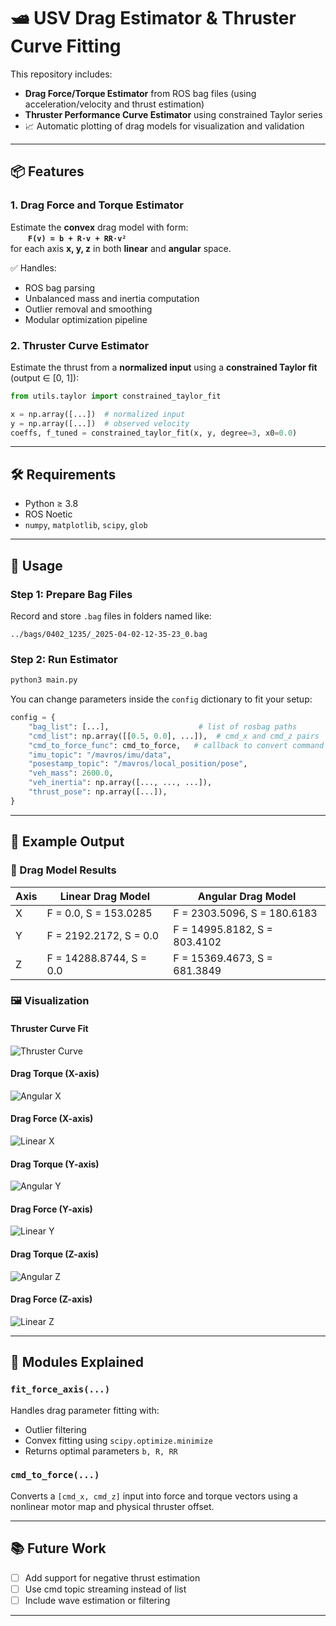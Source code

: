 # 🛥️ USV Drag Estimator & Thruster Curve Fitting

This repository includes:

- **Drag Force/Torque Estimator** from ROS bag files (using acceleration/velocity and thrust estimation)
- **Thruster Performance Curve Estimator** using constrained Taylor series
- 📈 Automatic plotting of drag models for visualization and validation

---

## 📦 Features

### 1. Drag Force and Torque Estimator
Estimate the **convex** drag model with form:  
  **`F(v) = b + R·v + RR·v²`**  
for each axis **x, y, z** in both **linear** and **angular** space.

✅ Handles:
- ROS bag parsing  
- Unbalanced mass and inertia computation  
- Outlier removal and smoothing  
- Modular optimization pipeline  

### 2. Thruster Curve Estimator
Estimate the thrust from a **normalized input** using a **constrained Taylor fit** (output ∈ [0, 1]):

```python
from utils.taylor import constrained_taylor_fit

x = np.array([...])  # normalized input
y = np.array([...])  # observed velocity
coeffs, f_tuned = constrained_taylor_fit(x, y, degree=3, x0=0.0)
```

---

## 🛠️ Requirements

- Python ≥ 3.8
- ROS Noetic
- `numpy`, `matplotlib`, `scipy`, `glob`

---

## 🔧 Usage

### Step 1: Prepare Bag Files
Record and store `.bag` files in folders named like:

```
../bags/0402_1235/_2025-04-02-12-35-23_0.bag
```

### Step 2: Run Estimator

```bash
python3 main.py
```

You can change parameters inside the `config` dictionary to fit your setup:

```python
config = {
    "bag_list": [...],                    # list of rosbag paths
    "cmd_list": np.array([[0.5, 0.0], ...]),  # cmd_x and cmd_z pairs
    "cmd_to_force_func": cmd_to_force,   # callback to convert command to force
    "imu_topic": "/mavros/imu/data",
    "posestamp_topic": "/mavros/local_position/pose",
    "veh_mass": 2600.0,
    "veh_inertia": np.array([..., ..., ...]),
    "thrust_pose": np.array([...]),
}
```

---

## 🧪 Example Output

### 🔧 Drag Model Results

| Axis | Linear Drag Model        | Angular Drag Model       |
|------|---------------------------|---------------------------|
| X    | F = 0.0, S = 153.0285     | F = 2303.5096, S = 180.6183       |
| Y    | F = 2192.2172, S = 0.0      | F = 14995.8182, S = 803.4102       |
| Z    | F = 14288.8744, S = 0.0     | F = 15369.4673, S = 681.3849       |

### 🖼️ Visualization

#### Thruster Curve Fit
![Thruster Curve](images/honda_engine_thrust_curve.png)

#### Drag Torque (X-axis)
![Angular X](images/angular_x.png)

#### Drag Force (X-axis)
![Linear X](images/linear_x.png)

#### Drag Torque (Y-axis)
![Angular Y](images/angular_y.png)

#### Drag Force (Y-axis)
![Linear Y](images/linear_y.png)

#### Drag Torque (Z-axis)
![Angular Z](images/angular_z.png)

#### Drag Force (Z-axis)
![Linear Z](images/linear_z.png)

---

## 🧩 Modules Explained

### `fit_force_axis(...)`
Handles drag parameter fitting with:
- Outlier filtering
- Convex fitting using `scipy.optimize.minimize`
- Returns optimal parameters `b, R, RR`

### `cmd_to_force(...)`
Converts a `[cmd_x, cmd_z]` input into force and torque vectors using a nonlinear motor map and physical thruster offset.

---

## 📚 Future Work

- [ ] Add support for negative thrust estimation  
- [ ] Use cmd topic streaming instead of list  
- [ ] Include wave estimation or filtering

---
